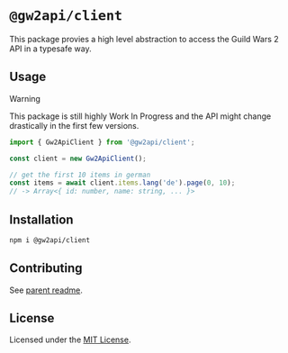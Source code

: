 # `@gw2api/client`

This package provies a high level abstraction to access the Guild Wars 2 API in a typesafe way.

## Usage

> [!WARNING]  
> This package is still highly Work In Progress and the API might change drastically in the first few versions.


```ts
import { Gw2ApiClient } from '@gw2api/client';

const client = new Gw2ApiClient();

// get the first 10 items in german
const items = await client.items.lang('de').page(0, 10);
// -> Array<{ id: number, name: string, ... }>
```

## Installation

```sh
npm i @gw2api/client
```

## Contributing

See [parent readme](../../README.md#contributing).

## License

Licensed under the [MIT License](./LICENSE).
